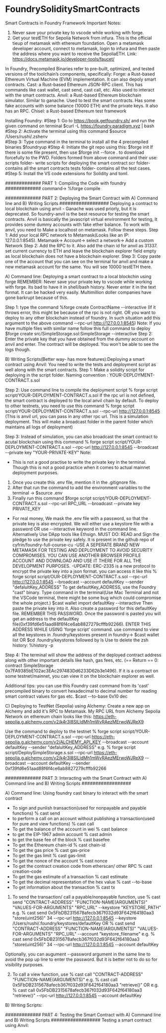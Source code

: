 # FoundrySoliditySmartContracts
Smart Contracts in Foundry Framework
Important Notes: 
1) Never save your private key to vscode while working with forge.
2) Get your testETH for Sepolia Network from infura. This is the official tieup of metamask with ethereum foundation. Open a metamask developer account, connect to metamask, login to infura and then paste the address where you want to receive the SepoliaETH. Link: https://docs.metamask.io/developer-tools/faucet/ 

In Foundry, Precompiled Binaries refer to pre-built, optimized, and tested versions of the toolchain’s components, specifically:
Forge: a Rust-based Ethereum Virtual Machine (EVM) implementation. It can also depoly smart contracts.
Cast: a Rust-based Ethereum JSON-RPC client. This has commands like cast wallet, cast send, cast call, etc. Also used to interact with the smart contracts.
Anvil: a Rust-based Ethereum blockchain simulator. Similar to ganache. Used to test the smart contracts. Has some fake accounts with some balance (10000 ETH) and the private keys. It also has an RPC.
Chisel: a Rust-based Ethereum test framework

Installing Foundry: 
#Step 1: Go to https://book.getfoundry.sh/ and run the given command on terminal $curl -L https://foundry.paradigm.xyz | bash
#Step 2: Activate the terminal using this command $source /Users/rushi/.zshenv    
#Step 3: Type command in the terminal to install all the 4 precompiled binaries $foundryup
#Step 4: Initiate the git repo using this: $forge init
If there is some file present, then use $forge init --force . to download forcefully to the PWD.
Folders formed from above command and their use:
scripts folder- write scripts for deploying the smart contract
scr folder- contains all the smart contracts
tests folder- contains all the test cases.
#Step 5: Install the VS code extensions for Solidity and toml.


############# PART 1: Compiling the Code with foundry #############
command-> %forge compile

############# PART 2: Deploying the Smart Contract with A) Command line and B) Writing Scripts ##################
Deploying a contract to local blockchain using anvil - Ganache was used priorly, but it is deprecated. So foundry-anvil is the best resource for testing the smart contracts. Anvil is basically the javascript virtual environment for testing, It provides some dummy accounts with fake ether balance. To work with anvil, you need to Make a localhost on metamask. Follow these steps.
Step 1: Add your local RPC network to Metamask(Looks like an IP: 127.0.0.1:8545). Metamask-> Account-> select a network-> Add a custom Network
Step 2: Add the RPC to it. Also add the chain id for anvil as 31337. set current currency to ETH and leave the blockchain explorer field empty as local blockchain does not have a blockchain explorer.
Step 3: Copy paste one of the account that you can see on the terminal for anvil and make a new metamask account for the same. You will see 10000 testETH there.

A) Command line: Deploying a smart contract to a local blockchin using forge
REMEMBER: Never save your private key to vscode while working with forge. Its bad to have it in shell/bash history. Never enter it in the text format. It can be hacked very easily. Multimillion doller companies have gone barkrupt because of this.

Step 1: type the command %forge create ContractName --interactive (If it throws error, this might be because of the rpc is not right. OR you want to deploy to any other blockchain instead of foundry. In such situation add this argument to the above command --rpc-url http://127.0.0.1:8545)
Note: If you have multiple files with similar name follow this full command to deploy $forge create src/SimpleStorage.sol:SimpleStorage --interactive
Step 2: Enter the private key that you have obtained from the dummy account on anvil and enter. The contract will be deployed. You won't be able to see the logs though.


B) Writing Scripts(Better way- has more features):Deploying a smart contract using Anvil:
You need to write the tests and deployment script as well along with the smart contracts.
Step 1: Make a solidity script for deploying in the script folder. Naming convention : YOUR-DEPLOYMENT-CONTRACT.s.sol

Step 2: Use command line to compile the deployment script % forge script script/YOUR-DEPLOYMENT-CONTRACT.s.sol
If the rpc url is not defined, the smart contract is deployed to the local anvil chain by default. To deploy to other testnets, you need to use this command 
% forge script script/YOUR-DEPLOYMENT-CONTRACT.s.sol --rpc-url http://127.0.0.1:8545 (This is anvil url, you can pass in any other rpc url. This is a simulation deployment. This will make a broadcast folder in the parent folder which maintains all logs of deployment)

Step 3: Instead of simulation, you can also broadcast the smart contract to acutal blockchain using this command 
% forge script script/YOUR-DEPLOYMENT-CONTRACT.s.sol --rpc-url http://127.0.0.1:8545 --broadcast --private key "YOUR-PRIVATE-KEY"
Note: 
- This is not a good practise to write the private key in the terminal. Though this is not a good practice when it comes to actual mainnet deployment purposes. 
1) Once you create this .env file, mention it in the .gitignore file. 
2) After that run the command to add the environment variables to the terminal -> $source .env
3) Finally run this command 
$forge script script/YOUR-DEPLOYMENT-CONTRACT.s.sol --rpc-url RPC_URL --broadcast --private key PRIVATE_KEY
- For real money, We mask the .env file with a password, so that the private key is also encrypted. We will either use a keystore file with a password OR use --interactive keyword in the command line. Alternatively Use DApp tools like Ethsign. MUST DO: READ and Sign the pledge to use the private key safely. It is present in the github repo of cyfrin/foundry-full-course-cu
-USE A SEPERATE BRAND NEW METAMASK FOR TESTING AND DEPLOYMENT TO AVOID SECURITY COMPROMISES. YOU CAN USE ANOTHER BROWSER PROFILE ACCOUNT AND DOWNLOAD AND USE IT THERE FOR ALL THE DEVELOPMENT PURPOSES.
-UPDATE: ERC-2335 is a new protocol to encrypt the private key into a json format. you can access it like this
% forge script script/OUR-DEPLOYMENT-CONTRACT.s.sol --rpc-url http://127.0.0.1:8545 --broadcast --account defaultKey --sender "defalultKey_ADDRESS"
To get defaultKey_ADDRESS, use the Foundry "cast" binary. Type command in the terminal(Use Mac Terminal and not the VSCode terminal, there might be some bug which could compromise the whole project.) 
$cast wallet import defaultKey --interactive
Then paste the private key into it. Also create a password for this defaultKey file. REMEMBER THIS PASSWORD. Once the password is pasted you will get an address to the defaultKey file(0xf39fd6e51aad88f6f4ce6ab8827279cfffb92266). ENTER THIS ADDRESS WHILE USING 'forge script' command. 
use command to view all the keystores in .foundry/keystores present in foundry->  $cast wallet list OR $cd .foundry/keystores followed by ls
Use to delete the zsh history: %history -p

Step 4: The terminal will show the address of the deployed contract address along with other important details like hash, gas fees, etc. 
(== Return ==
0: contract SimpleStorage 0x7FA9385bE102ac3EAc297483Dd6233D62b3e1496).
If it is a contract on some testnet/mainnet, you can view it on the blockchain explorer as well.

Additional tips: you can use this Foundry cast command from its 'cast' precompiled binary to convert hexadecimal to decimal number for reading smart contract values for gas etc. 
$cast --to-base 0x10 dec

C) Deploying to TestNet (Sepolia) using Alchemy:
Create a new app on Alchemy and add it's RPC to Metamask.
 My RPC URL from Alchemy Sepolia Network on ethereum chain looks like this: https://eth-sepolia.g.alchemy.com/v2/k4r3l8SlLldMh1mWvRAezMErwoWJReX9 
 
 Use the command to deploy to the testnet 
 % forge script script/YOUR-DEPLOYMENT-CONTRACT.s.sol --rpc-url https://eth-sepolia.g.alchemy.com/v2/ALCHEMY_API_KEY --broadcast --account defaultKey --sender "defalultKey_ADDRESS"
e.g. 
% forge script script/DeploySimpleStorage.s.sol --rpc-url https://eth-sepolia.g.alchemy.com/v2/k4r3l8SlLldMh1mWvRAezMErwoWJReX9 --broadcast --account defaultKey --sender 0xf39fd6e51aad88f6f4ce6ab8827279cfffb92266



############# PART 3: Interacting with the Smart Contract with A) Command line and B) Writing Scripts ##################

A) Command line: Using foundry cast binary to interact with the smart contract
- To sign and punlish transaction(used for nonpayable and payable functions) % cast send 
- to perform a call on an account without publishing a transaction(used for pure and view functions) % cast call 
- To get the balance of the account in wei % cast balance
- to get the EIP-1967 admin account % cast admin
- to get the base fee of the block % cast basefee
- To get the Ethereum chain-id % cast chain-id
- To get the gas price % cast gas-price
- To get the gas limit % cast gas-limit
- To get the nonce of the account % cast nonce
- To get the contract creation code from etherscan/ other RPC % cast creation-code
- To get the gas estimate of a transaction % cast estimate
- To get the decimal representation of the hex value % cast --to-base
- To get information about the transaction % cast tx

1) To send the transaction/ call a payable/nonpayable function, use
% cast send "CONTRACT-ADDRESS" "FUNCTION-NAME(ARGUMENTS)" "VALUES-FOR-ARGUMENTS" "RPC_URL" --keystore "KEYSTORE_PATH"
e.g. % cast send 0x5FbDB2315678afecb367f032d93F642f64180aa3 "store(uint256)" 34 --rpc-url http://127.0.0.1:8545 --keystore /Users/rushi/.foundry/keystores/defaultKey 
OR 
% cast send "CONTRACT-ADDRESS" "FUNCTION-NAME(ARGUMENTS)" "VALUES-FOR-ARGUMENTS" "RPC_URL" --account "keystore_filename"
e.g. % cast send 0x5FbDB2315678afecb367f032d93F642f64180aa3 "store(uint256)" 34 --rpc-url http://127.0.0.1:8545 --account defaultKey

Optionally, you can augument --password argument in the same line to avoid the pop up line to enter the password. But it is better not to do so for visibility purposes.

2) To call a view function, use
% cast call "CONTRACT-ADDRESS" "FUNCTION-NAME(ARGUMENTS)" 
e.g. % cast call 0x5FbDB2315678afecb367f032d93F642f64180aa3 "retrieve()"
OR
e.g. % cast call 0x5FbDB2315678afecb367f032d93F642f64180aa3 "retrieve()" --rpc-url http://127.0.0.1:8545 --account defaultKey

B) Writing Scripts:



############# PART 4: Testing the Smart Contract with A) Command line and B) Writing Scripts ##################
Testing a smart contract using Anvil:






